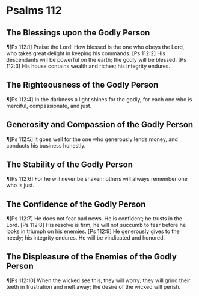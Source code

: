 # Psalms 112

## The Blessings upon the Godly Person
¶[Ps 112:1] Praise the Lord! How blessed is the one who obeys the Lord, who takes great delight in keeping his commands.
[Ps 112:2] His descendants will be powerful on the earth; the godly will be blessed.
[Ps 112:3] His house contains wealth and riches; his integrity endures.

## The Righteousness of the Godly Person
¶[Ps 112:4] In the darkness a light shines for the godly, for each one who is merciful, compassionate, and just.

## Generosity and Compassion of the Godly Person
¶[Ps 112:5] It goes well for the one who generously lends money, and conducts his business honestly.

## The Stability of the Godly Person
¶[Ps 112:6] For he will never be shaken; others will always remember one who is just.

## The Confidence of the Godly Person
¶[Ps 112:7] He does not fear bad news. He is confident; he trusts in the Lord.
[Ps 112:8] His resolve is firm; he will not succumb to fear before he looks in triumph on his enemies.
[Ps 112:9] He generously gives to the needy; his integrity endures. He will be vindicated and honored.

## The Displeasure of the Enemies of the Godly Person
¶[Ps 112:10] When the wicked see this, they will worry; they will grind their teeth in frustration and melt away; the desire of the wicked will perish.
